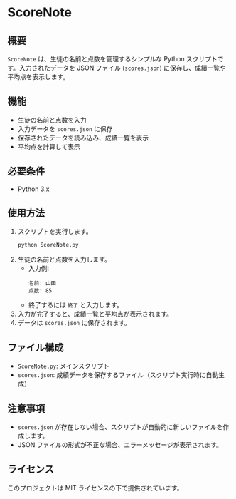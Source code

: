 # ScoreNote

## 概要
`ScoreNote` は、生徒の名前と点数を管理するシンプルな Python スクリプトです。入力されたデータを JSON ファイル (`scores.json`) に保存し、成績一覧や平均点を表示します。

## 機能
- 生徒の名前と点数を入力
- 入力データを `scores.json` に保存
- 保存されたデータを読み込み、成績一覧を表示
- 平均点を計算して表示

## 必要条件
- Python 3.x

## 使用方法
1. スクリプトを実行します。
    ```bash
    python ScoreNote.py
    ```
2. 生徒の名前と点数を入力します。
    - 入力例:
      ```
      名前: 山田
      点数: 85
      ```
    - 終了するには `終了` と入力します。
3. 入力が完了すると、成績一覧と平均点が表示されます。
4. データは `scores.json` に保存されます。

## ファイル構成
- `ScoreNote.py`: メインスクリプト
- `scores.json`: 成績データを保存するファイル（スクリプト実行時に自動生成）

## 注意事項
- `scores.json` が存在しない場合、スクリプトが自動的に新しいファイルを作成します。
- JSON ファイルの形式が不正な場合、エラーメッセージが表示されます。

## ライセンス
このプロジェクトは MIT ライセンスの下で提供されています。  